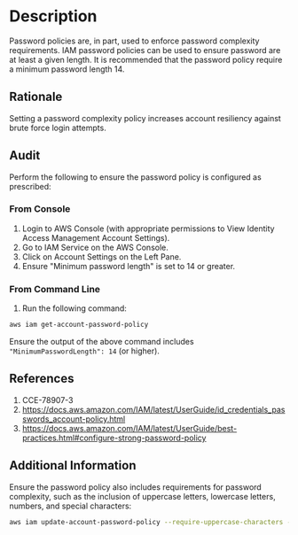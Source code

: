 # Description

Password policies are, in part, used to enforce password complexity requirements. IAM password policies can be used to ensure password are at least a given length. It is recommended that the password policy require a minimum password length 14.

## Rationale

Setting a password complexity policy increases account resiliency against brute force login attempts.

## Audit

Perform the following to ensure the password policy is configured as prescribed:

### From Console

1. Login to AWS Console (with appropriate permissions to View Identity Access Management Account Settings).
2. Go to IAM Service on the AWS Console.
3. Click on Account Settings on the Left Pane.
4. Ensure "Minimum password length" is set to 14 or greater.

### From Command Line

1. Run the following command:

```sh
aws iam get-account-password-policy
```

Ensure the output of the above command includes `"MinimumPasswordLength": 14` (or higher).

## References

1. CCE-78907-3
2. <https://docs.aws.amazon.com/IAM/latest/UserGuide/id_credentials_passwords_account-policy.html>
3. <https://docs.aws.amazon.com/IAM/latest/UserGuide/best-practices.html#configure-strong-password-policy>

## Additional Information

Ensure the password policy also includes requirements for password complexity, such
as the inclusion of uppercase letters, lowercase letters, numbers, and special
characters:

```sh
aws iam update-account-password-policy --require-uppercase-characters --require-lowercase-characters --require-numbers --require-symbols
```

